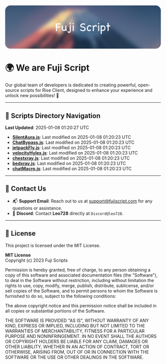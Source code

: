 ![Banner](.github/b.webp)

# 🌍 **We are Fuji Script**

Our global team of developers is dedicated to creating powerful, open-source scripts for Rise Client, designed to enhance your experience and unlock new possibilities! 🌟

---
<!-- SCRIPTS_NAVIGATION_START -->
## 📂 **Scripts Directory Navigation**

**Last Updated**: 2025-01-08 01:20:27 UTC

- **[SilentAura.js](scripts/SilentAura.js)**: Last modified on 2025-01-08 01:20:23 UTC
- **[ChatBypass.js](scripts/ChatBypass.js)**: Last modified on 2025-01-08 01:20:23 UTC
- **[jetpackFly.js](scripts/jetpackFly.js)**: Last modified on 2025-01-08 01:20:23 UTC
- **[velocityHylex.js](scripts/velocityHylex.js)**: Last modified on 2025-01-08 01:20:23 UTC
- **[chestxray.js](scripts/chestxray.js)**: Last modified on 2025-01-08 01:20:23 UTC
- **[bedxray.js](scripts/bedxray.js)**: Last modified on 2025-01-08 01:20:23 UTC
- **[chatMacro.js](scripts/chatMacro.js)**: Last modified on 2025-01-08 01:20:23 UTC

<!-- SCRIPTS_NAVIGATION_END -->

---

## 💬 **Contact Us**  
- 📬 **Support Email**: Reach out to us at [support@fujiscript.com](mailto:support@fujiscript.com) for any questions or assistance.  
- 💬 **Discord**: Contact **Leo728** directly at `Discord@leo728`.

---

## 📜 **License**

This project is licensed under the MIT License.  

**MIT License**  
Copyright (c) 2023 Fuji Scripts  

Permission is hereby granted, free of charge, to any person obtaining a copy of this software and associated documentation files (the "Software"), to deal in the Software without restriction, including without limitation the rights to use, copy, modify, merge, publish, distribute, sublicense, and/or sell copies of the Software, and to permit persons to whom the Software is furnished to do so, subject to the following conditions:  

The above copyright notice and this permission notice shall be included in all copies or substantial portions of the Software.  

THE SOFTWARE IS PROVIDED "AS IS", WITHOUT WARRANTY OF ANY KIND, EXPRESS OR IMPLIED, INCLUDING BUT NOT LIMITED TO THE WARRANTIES OF MERCHANTABILITY, FITNESS FOR A PARTICULAR PURPOSE AND NONINFRINGEMENT. IN NO EVENT SHALL THE AUTHORS OR COPYRIGHT HOLDERS BE LIABLE FOR ANY CLAIM, DAMAGES OR OTHER LIABILITY, WHETHER IN AN ACTION OF CONTRACT, TORT OR OTHERWISE, ARISING FROM, OUT OF OR IN CONNECTION WITH THE SOFTWARE OR THE USE OR OTHER DEALINGS IN THE SOFTWARE.  

